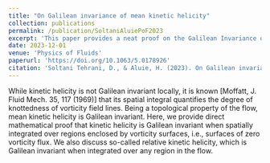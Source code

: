 ```yaml
---
title: "On Galilean invariance of mean kinetic helicity"
collection: publications
permalink: /publication/SoltaniAluiePoF2023
excerpt: 'This paper provides a neat proof on the Galilean Invariance of the mean kinetic helicity.'
date: 2023-12-01
venue: 'Physics of Fluids'
paperurl: 'https://doi.org/10.1063/5.0178926'
citation: 'Soltani Tehrani, D., & Aluie, H. (2023). On Galilean invariance of mean kinetic helicity. Physics of Fluids, 35(12).'
---
```


While kinetic helicity is not Galilean invariant locally, it is known [Moffatt, J. Fluid Mech. 35, 117 (1969)] that its spatial integral quantifies the degree of knottedness of vorticity field lines. Being a topological property of the flow, mean kinetic helicity is Galilean invariant. Here, we provide direct mathematical proof that kinetic helicity is Galilean invariant when spatially integrated over regions enclosed by vorticity surfaces, i.e., surfaces of zero vorticity flux. We also discuss so-called relative kinetic helicity, which is Galilean invariant when integrated over any region in the flow.
